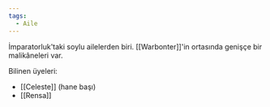 ```yaml
---
tags:
  - Aile
---  
```

  
İmparatorluk'taki soylu ailelerden biri. [[Warbonter]]'in ortasında genişçe bir malikâneleri var.  
  
Bilinen üyeleri:  
- [[Celeste]] (hane başı)  
- [[Rensa]]